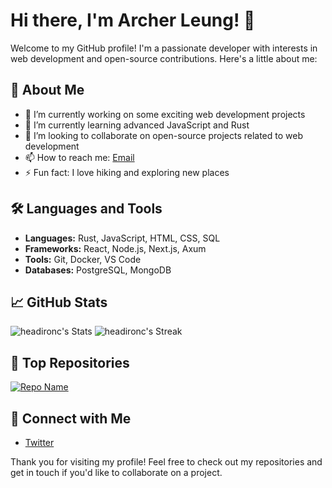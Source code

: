 # Hi there, I'm Archer Leung! 👋

Welcome to my GitHub profile! I'm a passionate developer with interests in web development and open-source contributions. Here's a little about me:

## 🚀 About Me

- 🔭 I’m currently working on some exciting web development projects
- 🌱 I’m currently learning advanced JavaScript and Rust
- 👯 I’m looking to collaborate on open-source projects related to web development
- 📫 How to reach me: [Email](mailto:dempsterleung@gmail.com)
- ⚡ Fun fact: I love hiking and exploring new places

## 🛠️ Languages and Tools

- **Languages:** Rust, JavaScript, HTML, CSS, SQL
- **Frameworks:** React, Node.js, Next.js, Axum
- **Tools:** Git, Docker, VS Code
- **Databases:** PostgreSQL, MongoDB

## 📈 GitHub Stats

![headironc's Stats](https://github-readme-stats.vercel.app/api?username=headironc&theme=vue-dark&show_icons=true&hide_border=false&count_private=true)
![headironc's Streak](https://github-readme-streak-stats.herokuapp.com/?user=headironc&theme=vue-dark&hide_border=false)

## 🌟 Top Repositories

[![Repo Name](https://github-readme-stats.vercel.app/api/pin/?username=headironc&repo=open-wechat&theme=radical)](https://github.com/headironc/open-wechat)

## 🔗 Connect with Me

- [Twitter](https://twitter.com/ArcherLeung)

Thank you for visiting my profile! Feel free to check out my repositories and get in touch if you'd like to collaborate on a project.
